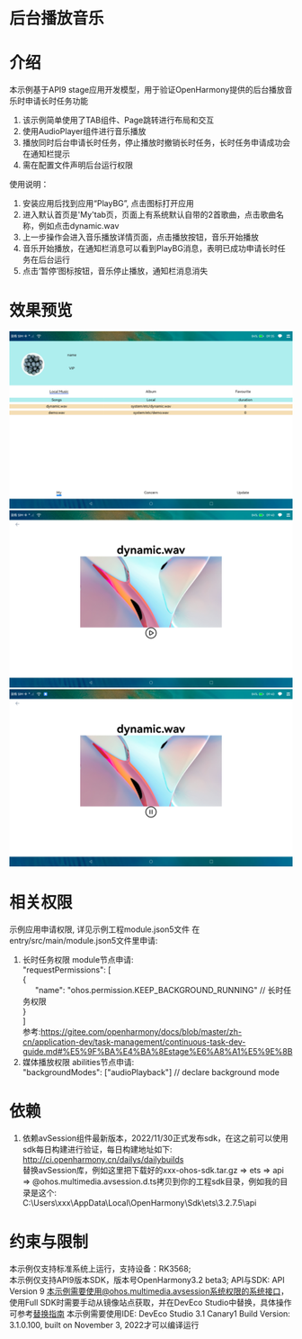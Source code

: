 后台播放音乐
===============================

# 介绍 
本示例基于API9 stage应用开发模型，用于验证OpenHarmony提供的后台播放音乐时申请长时任务功能

1. 该示例简单使用了TAB组件、Page跳转进行布局和交互
2. 使用AudioPlayer组件进行音乐播放
3. 播放同时后台申请长时任务，停止播放时撤销长时任务，长时任务申请成功会在通知栏提示
4. 需在配置文件声明后台运行权限

使用说明：
1. 安装应用后找到应用“PlayBG”, 点击图标打开应用
2. 进入默认首页是'My'tab页，页面上有系统默认自带的2首歌曲，点击歌曲名称，例如点击dynamic.wav
3. 上一步操作会进入音乐播放详情页面，点击播放按钮，音乐开始播放
4. 音乐开始播放，在通知栏消息可以看到PlayBG消息，表明已成功申请长时任务在后台运行
5. 点击‘暂停’图标按钮，音乐停止播放，通知栏消息消失

# 效果预览
![](ScreenShots/Screenshot_46388150763.jpg)
![](ScreenShots/Screenshot_46388401314.jpg)
![](ScreenShots/Screenshot_46388434782.jpg)

# 相关权限
示例应用申请权限, 详见示例工程module.json5文件
在entry/src/main/module.json5文件里申请:
1. 长时任务权限
    module节点申请:  
    "requestPermissions": [  
        {  
&ensp; &ensp; "name": "ohos.permission.KEEP_BACKGROUND_RUNNING"  // 长时任务权限  
        }  
    ]  
参考:https://gitee.com/openharmony/docs/blob/master/zh-cn/application-dev/task-management/continuous-task-dev-guide.md#%E5%9F%BA%E4%BA%8Estage%E6%A8%A1%E5%9E%8B
2. 媒体播放权限
   abilities节点申请:  
   "backgroundModes": ["audioPlayback"] // declare background mode  

# 依赖
1. 依赖avSession组件最新版本，2022/11/30正式发布sdk，在这之前可以使用sdk每日构建进行验证，每日构建地址如下:  
   http://ci.openharmony.cn/dailys/dailybuilds  
   替换avSession库，例如这里把下载好的xxx-ohos-sdk.tar.gz => ets => api => @ohos.multimedia.avsession.d.ts拷贝到你的工程sdk目录，例如我的目录是这个:  
   C:\Users\xxx\AppData\Local\OpenHarmony\Sdk\ets\3.2.7.5\api

# 约束与限制
本示例仅支持标准系统上运行，支持设备：RK3568;  
本示例仅支持API9版本SDK，版本号OpenHarmony3.2 beta3; API与SDK: API Version 9
本示例需要使用@ohos.multimedia.avsession系统权限的系统接口，使用Full SDK时需要手动从镜像站点获取，并在DevEco Studio中替换，具体操作可参考[替换指南](https://gitee.com/openharmony/docs/blob/master/zh-cn/application-dev/quick-start/full-sdk-switch-guide.md)
本示例需要使用IDE: DevEco Studio 3.1 Canary1 Build Version: 3.1.0.100, built on November 3, 2022才可以编译运行
